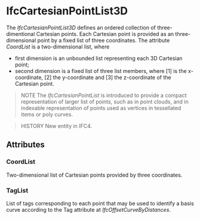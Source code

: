 # IfcCartesianPointList3D

The _IfcCartesianPointList3D_ defines an ordered collection of three-dimentional Cartesian points. Each Cartesian point is provided as an three-dimensional point by a fixed list of three coordinates. The attribute _CoordList_ is a two-dimensional list, where<!-- end of definition -->

* first dimension is an unbounded list representing each 3D Cartesian point;
* second dimension is a fixed list of three list members, where [1] is the x-coordinate, [2] the y-coordinate and [3] the z-coordinate of the Cartesian point.

> NOTE The _IfcCartesianPointList_ is introduced to provide a compact representation of larger list of points, such as in point clouds, and in indexable representation of points used as vertices in tessellated items or poly curves.

> HISTORY New entity in IFC4.

## Attributes

### CoordList
Two-dimensional list of Cartesian points provided by three coordinates.

### TagList
List of tags corresponding to each point that may be used to identify a basis curve according to the Tag attribute at _IfcOffsetCurveByDistances_.
